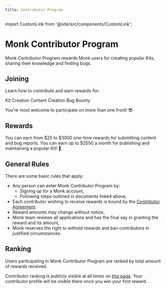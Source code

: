 ```yaml
---
title: Contributor Program
---
```


import CustomLink from '@site/src/components/CustomLink';

# Monk Contributor Program

Monk Contributor Program rewards Monk users for creating popular Kits, sharing their knowledge and finding bugs. 

## Joining

Learn how to contribute and earn rewards for:

<CustomLink to="./publishers">Kit Creation</CustomLink>
<CustomLink to="./content">Content Creation</CustomLink>
<CustomLink to="./bugs">Bug Bounty</CustomLink>

You're most welcome to participate on more than one front! 😎

## Rewards

You can earn from $25 to $3000 one-time rewards for submitting content and bug reports.
You can earn up to $2550 a month for publishing and maintaining a popular Kit! 🤑

## General Rules

There are some basic rules that apply:

- Any person can enter Monk Contributor Program by:
  - Signing up for a Monk account,
  - Following steps outlined in documents linked above,
- Each contributor wishing to receive rewards is bound by the [Contributor Agreement](#).
- Reward amounts may change without notice,
- Monk team reviews all applications and has the final say in granting the reward and its amount,
- Monk reserves the right to withold rewards and ban contributors in justified circumstances.

## Ranking

Users participating in Monk Contributor Program are ranked by total amount of rewards received. 

Contributor ranking is publicly visible at all times on [this page](#). Your contributor profile will be visible there once you win your first reward.



